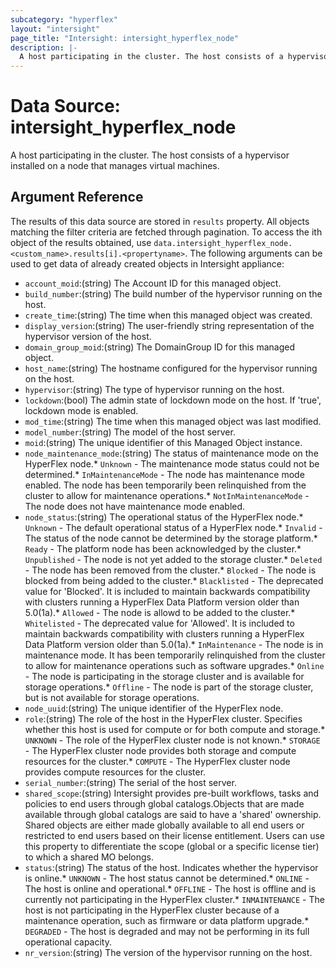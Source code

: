 ```yaml
---
subcategory: "hyperflex"
layout: "intersight"
page_title: "Intersight: intersight_hyperflex_node"
description: |-
  A host participating in the cluster. The host consists of a hypervisor installed on a node that manages virtual machines.
---
```


# Data Source: intersight_hyperflex_node
A host participating in the cluster. The host consists of a hypervisor installed on a node that manages virtual machines.
## Argument Reference
The results of this data source are stored in `results` property.
All objects matching the filter criteria are fetched through pagination.
To access the ith object of the results obtained, use `data.intersight_hyperflex_node.<custom_name>.results[i].<propertyname>`.
The following arguments can be used to get data of already created objects in Intersight appliance:
* `account_moid`:(string) The Account ID for this managed object. 
* `build_number`:(string) The build number of the hypervisor running on the host. 
* `create_time`:(string) The time when this managed object was created. 
* `display_version`:(string) The user-friendly string representation of the hypervisor version of the host. 
* `domain_group_moid`:(string) The DomainGroup ID for this managed object. 
* `host_name`:(string) The hostname configured for the hypervisor running on the host. 
* `hypervisor`:(string) The type of hypervisor running on the host. 
* `lockdown`:(bool) The admin state of lockdown mode on the host. If 'true', lockdown mode is enabled. 
* `mod_time`:(string) The time when this managed object was last modified. 
* `model_number`:(string) The model of the host server. 
* `moid`:(string) The unique identifier of this Managed Object instance. 
* `node_maintenance_mode`:(string) The status of maintenance mode on the HyperFlex node.* `Unknown` - The maintenance mode status could not be determined.* `InMaintenanceMode` - The node has maintenance mode enabled. The node has been temporarily been relinquished from the cluster to allow for maintenance operations.* `NotInMaintenanceMode` - The node does not have maintenance mode enabled. 
* `node_status`:(string) The operational status of the HyperFlex node.* `Unknown` - The default operational status of a HyperFlex node.* `Invalid` - The status of the node cannot be determined by the storage platform.* `Ready` - The platform node has been acknowledged by the cluster.* `Unpublished` - The node is not yet added to the storage cluster.* `Deleted` - The node has been removed from the cluster.* `Blocked` - The node is blocked from being added to the cluster.* `Blacklisted` - The deprecated value for 'Blocked'. It is included to maintain backwards compatibility with clusters running a HyperFlex Data Platform version older than 5.0(1a).* `Allowed` - The node is allowd to be added to the cluster.* `Whitelisted` - The deprecated value for 'Allowed'. It is included to maintain backwards compatibility with clusters running a HyperFlex Data Platform version older than 5.0(1a).* `InMaintenance` - The node is in maintenance mode. It has been temporarily relinquished from the cluster to allow for maintenance operations such as software upgrades.* `Online` - The node is participating in the storage cluster and is available for storage operations.* `Offline` - The node is part of the storage cluster, but is not available for storage operations. 
* `node_uuid`:(string) The unique identifier of the HyperFlex node. 
* `role`:(string) The role of the host in the HyperFlex cluster. Specifies whether this host is used for compute or for both compute and storage.* `UNKNOWN` - The role of the HyperFlex cluster node is not known.* `STORAGE` - The HyperFlex cluster node provides both storage and compute resources for the cluster.* `COMPUTE` - The HyperFlex cluster node provides compute resources for the cluster. 
* `serial_number`:(string) The serial of the host server. 
* `shared_scope`:(string) Intersight provides pre-built workflows, tasks and policies to end users through global catalogs.Objects that are made available through global catalogs are said to have a 'shared' ownership. Shared objects are either made globally available to all end users or restricted to end users based on their license entitlement. Users can use this property to differentiate the scope (global or a specific license tier) to which a shared MO belongs. 
* `status`:(string) The status of the host. Indicates whether the hypervisor is online.* `UNKNOWN` - The host status cannot be determined.* `ONLINE` - The host is online and operational.* `OFFLINE` - The host is offline and is currently not participating in the HyperFlex cluster.* `INMAINTENANCE` - The host is not participating in the HyperFlex cluster because of a maintenance operation, such as firmware or data platform upgrade.* `DEGRADED` - The host is degraded and may not be performing in its full operational capacity. 
* `nr_version`:(string) The version of the hypervisor running on the host. 
 